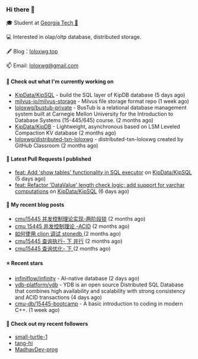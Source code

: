 ### Hi there 👋


 
🎓 Student at [Georgia Tech 🐝](https://www.gatech.edu/)

💻 Interested in olap/oltp database, distributed storage.

🖋 Blog：[loloxwg.top](https://loloxwg.top)



📫 Email: [loloxwg@gmail.com](mailto:loloxwg@gmail.com)



#### 👷 Check out what I'm currently working on

- [KipData/KipSQL](https://github.com/KipData/KipSQL) - build the SQL layer of KipDB database (5 days ago)
- [milvus-io/milvus-storage](https://github.com/milvus-io/milvus-storage) - Milvus file storage format repo (1 week ago)
- [loloxwg/bustub-private](https://github.com/loloxwg/bustub-private) - BusTub is a relational database management system built at Carnegie Mellon University for the Introduction to Database Systems (15-445/645) course. (2 months ago)
- [KipData/KipDB](https://github.com/KipData/KipDB) -  Lightweight, asynchronous based on LSM Leveled Compaction KV database (2 months ago)
- [loloxwg/distributed-txn-loloxwg](https://github.com/loloxwg/distributed-txn-loloxwg) - distributed-txn-loloxwg created by GitHub Classroom (2 months ago)

#### 🔨 Latest Pull Requests I published

- [feat: Add &#39;show tables&#39; functionality in SQL executor](https://github.com/KipData/KipSQL/pull/61) on [KipData/KipSQL](https://github.com/KipData/KipSQL) (5 days ago)
- [feat: Refactor &#39;DataValue&#39; length check logic; add support for varchar computations](https://github.com/KipData/KipSQL/pull/60) on [KipData/KipSQL](https://github.com/KipData/KipSQL) (6 days ago)

#### 📜 My recent blog posts

- [cmu15445 并发控制理论实现-两阶段锁](https://www.loloxwg.top/concurrency-control-2pl) (2 months ago)
- [cmu 15445 并发控制理论 -ACID](https://www.loloxwg.top/cmu15445-acid) (2 months ago)
- [如何使用 clion 调试 stonedb ](https://www.loloxwg.top/debug-stonedb) (2 months ago)
- [cmu15445 查询执行- 下 并行](https://www.loloxwg.top/query-execution-2) (2 months ago)
- [cmu15445 查询优化- 下 ](https://www.loloxwg.top/query-optimizer-2) (2 months ago)

#### ⭐ Recent stars

- [infiniflow/infinity](https://github.com/infiniflow/infinity) - AI-native database (2 days ago)
- [ydb-platform/ydb](https://github.com/ydb-platform/ydb) - YDB is an open source Distributed SQL Database that combines high availability and scalability with strong consistency and ACID transactions (4 days ago)
- [cmu-db/15445-bootcamp](https://github.com/cmu-db/15445-bootcamp) - A basic introduction to coding in modern C&#43;&#43;. (1 week ago)

#### 👯 Check out my recent followers

- [small-turtle-1](https://github.com/small-turtle-1)
- [tang-hi](https://github.com/tang-hi)
- [MadhavDev-prog](https://github.com/MadhavDev-prog)


